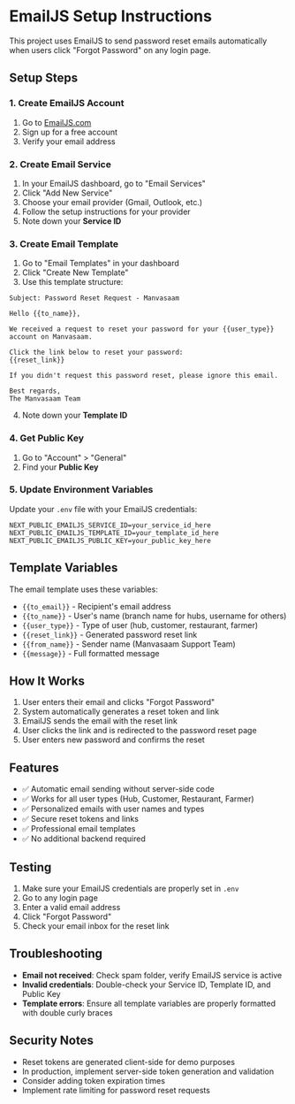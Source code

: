 # EmailJS Setup Instructions

This project uses EmailJS to send password reset emails automatically when users click "Forgot Password" on any login page.

## Setup Steps

### 1. Create EmailJS Account
1. Go to [EmailJS.com](https://www.emailjs.com/)
2. Sign up for a free account
3. Verify your email address

### 2. Create Email Service
1. In your EmailJS dashboard, go to "Email Services"
2. Click "Add New Service"
3. Choose your email provider (Gmail, Outlook, etc.)
4. Follow the setup instructions for your provider
5. Note down your **Service ID**

### 3. Create Email Template
1. Go to "Email Templates" in your dashboard
2. Click "Create New Template"
3. Use this template structure:

```
Subject: Password Reset Request - Manvasaam

Hello {{to_name}},

We received a request to reset your password for your {{user_type}} account on Manvasaam.

Click the link below to reset your password:
{{reset_link}}

If you didn't request this password reset, please ignore this email.

Best regards,
The Manvasaam Team
```

4. Note down your **Template ID**

### 4. Get Public Key
1. Go to "Account" > "General"
2. Find your **Public Key**

### 5. Update Environment Variables
Update your `.env` file with your EmailJS credentials:

```env
NEXT_PUBLIC_EMAILJS_SERVICE_ID=your_service_id_here
NEXT_PUBLIC_EMAILJS_TEMPLATE_ID=your_template_id_here
NEXT_PUBLIC_EMAILJS_PUBLIC_KEY=your_public_key_here
```

## Template Variables

The email template uses these variables:
- `{{to_email}}` - Recipient's email address
- `{{to_name}}` - User's name (branch name for hubs, username for others)
- `{{user_type}}` - Type of user (hub, customer, restaurant, farmer)
- `{{reset_link}}` - Generated password reset link
- `{{from_name}}` - Sender name (Manvasaam Support Team)
- `{{message}}` - Full formatted message

## How It Works

1. User enters their email and clicks "Forgot Password"
2. System automatically generates a reset token and link
3. EmailJS sends the email with the reset link
4. User clicks the link and is redirected to the password reset page
5. User enters new password and confirms the reset

## Features

- ✅ Automatic email sending without server-side code
- ✅ Works for all user types (Hub, Customer, Restaurant, Farmer)
- ✅ Personalized emails with user names and types
- ✅ Secure reset tokens and links
- ✅ Professional email templates
- ✅ No additional backend required

## Testing

1. Make sure your EmailJS credentials are properly set in `.env`
2. Go to any login page
3. Enter a valid email address
4. Click "Forgot Password"
5. Check your email inbox for the reset link

## Troubleshooting

- **Email not received**: Check spam folder, verify EmailJS service is active
- **Invalid credentials**: Double-check your Service ID, Template ID, and Public Key
- **Template errors**: Ensure all template variables are properly formatted with double curly braces

## Security Notes

- Reset tokens are generated client-side for demo purposes
- In production, implement server-side token generation and validation
- Consider adding token expiration times
- Implement rate limiting for password reset requests